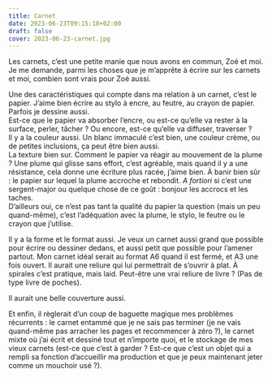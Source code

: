 ```yaml
---
title: Carnet
date: 2023-06-23T09:15:18+02:00
draft: false
cover: 2023-06-23-carnet.jpg
---
```

Les carnets, c’est une petite manie que nous avons en commun, Zoé et moi. Je me demande, parmi les choses que je m’apprête à écrire sur les carnets et moi, combien sont vrais pour Zoé aussi.

Une des caractéristiques qui compte dans ma relation à un carnet, c’est le papier. J’aime bien écrire au stylo à encre, au feutre, au crayon de papier. Parfois je dessine aussi.  
Est-ce que le papier va absorber l’encre, ou est-ce qu’elle va rester à la surface, perler, tâcher ? Ou encore, est-ce qu’elle va diffuser, traverser ?  
Il y a la couleur aussi. Un blanc immaculé c’est bien, une couleur crème, ou de petites inclusions, ça peut être bien aussi.  
La texture bien sur. Comment le papier va réagir au mouvement de la plume ? Une plume qui glisse sans effort, c’est agréable, mais quand il y a une résistance, cela donne une écriture plus racée, j’aime bien. À banir bien sûr : le papier sur lequel la plume accroche et rebondit. _A fortiori_ si c’est une sergent-major ou quelque chose de ce goût : bonjour les accrocs et les taches.  
D’ailleurs oui, ce n’est pas tant la qualité du papier la question (mais un peu quand-même), c’est l’adéquation avec la plume, le stylo, le feutre ou le crayon que j’utilise.

Il y a la forme et le format aussi. Je veux un carnet aussi grand que possible pour écrire ou dessiner dedans, et aussi petit que possible pour l’amener partout. Mon carnet idéal serait au format A6 quand il est fermé, et A3 une fois ouvert. Il aurait une reliure qui lui permettrait de s’ouvrir à plat. À spirales c’est pratique, mais laid. Peut-être une vrai reliure de livre ? (Pas de type livre de poches).

Il aurait une belle couverture aussi.

Et enfin, il règlerait d’un coup de baguette magique mes problèmes récurrents : le carnet entammé que je ne sais pas terminer (je ne vais quand-même pas arracher les pages et recommencer à zéro ?), le carnet mixte où j’ai écrit et dessiné tout et n’importe quoi, et le stockage de mes vieux carnets (est-ce que c’est à garder ? Est-ce que c’est un objet qui a rempli sa fonction d’accueillir ma production et que je peux maintenant jeter comme un mouchoir usé ?).
